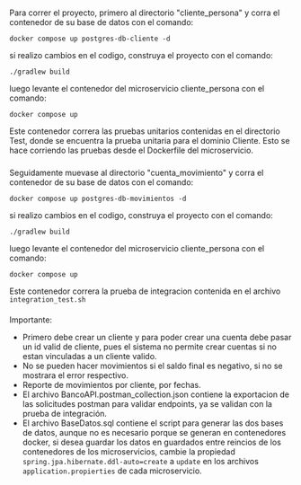 ####

Para correr el proyecto, primero al directorio "cliente_persona" y corra el contenedor de su base de datos con el comando: 

`docker compose up postgres-db-cliente -d`

si realizo cambios en el codigo, construya el proyecto con el comando:

`./gradlew build`

luego levante el contenedor del microservicio cliente_persona con el comando:

`docker compose up`

Este contenedor correra las pruebas unitarios contenidas en el directorio Test, donde se encuentra la prueba unitaria para el dominio Cliente.  Esto se hace corriendo las pruebas desde el Dockerfile del microservicio.

#####


Seguidamente muevase al directorio "cuenta_movimiento" y corra el contenedor de su base de datos con el comando: 

`docker compose up postgres-db-movimientos -d`

si realizo cambios en el codigo, construya el proyecto con el comando:

`./gradlew build`

luego levante el contenedor del microservicio cliente_persona con el comando:

`docker compose up`

Este contenedor correra la prueba de integracion contenida en el archivo `integration_test.sh`

####

Importante:

- Primero debe crear un cliente y para poder crear una cuenta debe pasar un id valid de cliente, pues el sistema no permite crear cuentas si no estan vinculadas a un cliente valido.
- No se pueden hacer movimientos si el saldo final es negativo, si no se mostrara el error respectivo.
- Reporte de movimientos por cliente, por fechas.
- El archivo BancoAPI.postman_collection.json contiene la exportacion de las solicitudes postman para validar endpoints, ya se validan con la prueba de integración.
- El archivo BaseDatos.sql contiene el script para generar las dos bases de datos, aunque no es necesario porque se generan en contenedores docker, si desea guardar los datos en guardados entre reincios de los contenedores de los microservicios,
  cambie la propiedad `spring.jpa.hibernate.ddl-auto=create` a `update` en los archivos `application.propierties` de cada microservicio.
  

